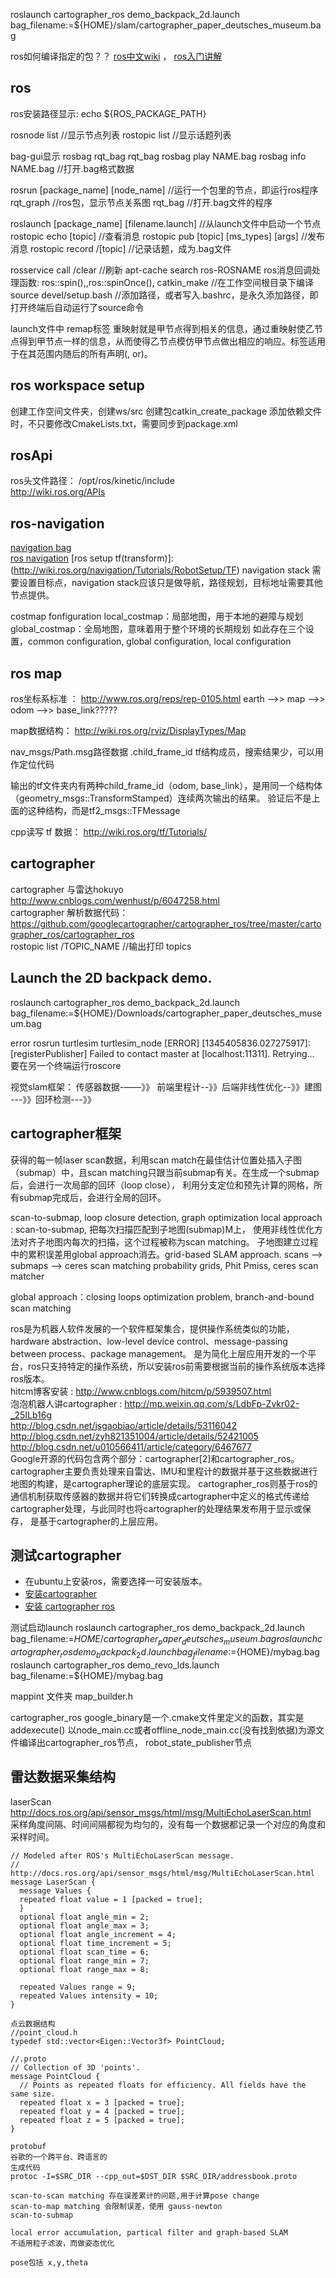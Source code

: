 roslaunch cartographer_ros demo_backpack_2d.launch bag_filename:=${HOME}/slam/cartographer_paper_deutsches_museum.bag


ros如何编译指定的包？？
[ros中文wiki](http://wiki.ros.org/cn) ，
[ros入门讲解](http://www.jianshu.com/p/b604b00b7053) 

## ros
ros安装路径显示: echo ${ROS_PACKAGE_PATH}

rosnode list //显示节点列表
rostopic list //显示话题列表

bag-gui显示 rosbag  rqt_bag rqt_bag
rosbag play NAME.bag
rosbag info NAME.bag  //打开.bag格式数据

rosrun [package_name] [node_name] //运行一个包里的节点，即运行ros程序
rqt_graph //ros包，显示节点关系图
rqt_bag //打开.bag文件的程序

roslaunch [package_name] [filename.launch] //从launch文件中启动一个节点
rostopic echo [topic] //查看消息
rostopic pub [topic] [ms_types] [args]     //发布消息
rostopic record /[topic] //记录话题，成为.bag文件

rosservice call /clear //刷新
apt-cache search ros-ROSNAME
ros消息回调处理函数: ros::spin(),,ros::spinOnce(),
catkin_make //在工作空间根目录下编译
source devel/setup.bash  //添加路径，或者写入.bashrc，是永久添加路径，即打开终端后自动运行了source命令

launch文件中 remap标签
重映射就是甲节点得到相关的信息，通过重映射使乙节点得到甲节点一样的信息，从而使得乙节点模仿甲节点做出相应的响应。​
<remap>标签适用于在其范围内随后的所有声明(<launch>, <node> or<group>)。

## ros workspace setup
创建工作空间文件夹，创建ws/src
创建包catkin_create_package 
添加依赖文件时，不只要修改CmakeLists.txt，需要同步到package.xml
## rosApi

ros头文件路径： /opt/ros/kinetic/include  
http://wiki.ros.org/APIs

## ros-navigation

[navigation bag](http://wiki.ros.org/hector_exploration_planner?distro=kinetic)   
[ros navigation](http://wiki.ros.org/navigation  ) 
[ros setup tf(transform)]:(http://wiki.ros.org/navigation/Tutorials/RobotSetup/TF) 
navigation stack
  需要设置目标点，navigation stack应该只是做导航，路径规划，目标地址需要其他节点提供。

costmap fonfiguration
  local_costmap：局部地图，用于本地的避障与规划
  global_costmap：全局地图，意味着用于整个环境的长期规划
  如此存在三个设置，common configuration, global configuration, local configuration

## ros map
ros坐标系标准 ： http://www.ros.org/reps/rep-0105.html
earth -->> map -->> odom -->> base_link?????

map数据结构： http://wiki.ros.org/rviz/DisplayTypes/Map


nav_msgs/Path.msg路径数据
.child_frame_id   tf结构成员，搜索结果少，可以用作定位代码

输出的tf文件夹内有两种child_frame_id（odom, base_link），是用同一个结构体（geometry_msgs::TransformStamped）连续两次输出的结果。
验证后不是上面的这种结构，而是tf2_msgs::TFMessage

cpp读写 tf 数据： http://wiki.ros.org/tf/Tutorials/

## cartographer
cartographer 与雷达hokuyo  http://www.cnblogs.com/wenhust/p/6047258.html  
cartographer 解析数据代码： https://github.com/googlecartographer/cartographer_ros/tree/master/cartographer_ros/cartographer_ros  
rostopic list /TOPIC_NAME      //输出打印 topics  

## Launch the 2D backpack demo.
roslaunch cartographer_ros demo_backpack_2d.launch bag_filename:=${HOME}/Downloads/cartographer_paper_deutsches_museum.bag  

error
 rosrun turtlesim turtlesim_node [ERROR] [1345405836.027275917]: [registerPublisher] Failed to contact master at [localhost:11311]. Retrying...  
要在另一个终端运行roscore

视觉slam框架： 传感器数据-——》》 前端里程计--》》后端非线性优化--》》建图  
                                                  ---》》回环检测---》》  

## cartographer框架
获得的每一帧laser scan数据，利用scan match在最佳估计位置处插入子图（submap）中，且scan matching只跟当前submap有关。在生成一个submap后，会进行一次局部的回环（loop close），
利用分支定位和预先计算的网格，所有submap完成后，会进行全局的回环。  

scan-to-submap,   loop closure detection,  graph optimization
local approach : scan-to-submap, 把每次扫描匹配到子地图(submap)M上， 使用非线性优化方法对齐子地图内每次的扫描，这个过程被称为scan matching。
子地图建立过程中的累积误差用global approach消去。grid-based SLAM approach.
scans --> submaps --> ceres scan matching
probability grids,  Phit   Pmiss, ceres scan matcher

global approach：closing loops
optimization problem, branch-and-bound scan matching

ros是为机器人软件发展的一个软件框架集合，提供操作系统类似的功能，hardware abstraction、low-level device control、message-passing between process、package management。
是为简化上层应用开发的一个平台，ros只支持特定的操作系统，所以安装ros前需要根据当前的操作系统版本选择ros版本。  
hitcm博客安装 : http://www.cnblogs.com/hitcm/p/5939507.html  
泡泡机器人讲cartographer : http://mp.weixin.qq.com/s/LdbFp-Zvkr02-_25ILb16g  
http://blog.csdn.net/jsgaobiao/article/details/53116042  
http://blog.csdn.net/zyh821351004/article/details/52421005  
http://blog.csdn.net/u010566411/article/category/6467677  
Google开源的代码包含两个部分：cartographer[2]和cartographer_ros。cartographer主要负责处理来自雷达、IMU和里程计的数据并基于这些数据进行地图的构建，是cartographer理论的底层实现。
cartographer_ros则基于ros的通信机制获取传感器的数据并将它们转换成cartographer中定义的格式传递给cartographer处理，与此同时也将cartographer的处理结果发布用于显示或保存，
是基于cartographer的上层应用。  


## 测试cartographer

- 在ubuntu上安装ros，需要选择一可安装版本。
- [安装cartographer](https://google-cartographer.readthedocs.io/en/latest/)
- [安装 cartographer ros](https://google-cartographer-ros.readthedocs.io/en/latest/) 

测试启动launch
roslaunch cartographer_ros demo_backpack_2d.launch bag_filename:=${HOME}/cartographer_paper_deutsches_museum.bag
roslaunch cartographer_ros demo_backpack_2d.launch bag_filename:=${HOME}/mybag.bag
roslaunch cartographer_ros demo_revo_lds.launch bag_filename:=${HOME}/mybag.bag

mappint 文件夹
     map_builder.h

cartographer_ros
google_binary是一个.cmake文件里定义的函数，其实是addexecute()
以node_main.cc或者offline_node_main.cc(没有找到依据)为源文件编译出cartographer_ros节点，
robot_state_publisher节点

## 雷达数据采集结构
laserScan http://docs.ros.org/api/sensor_msgs/html/msg/MultiEchoLaserScan.html  
采样角度间隔、时间间隔都视为均匀的，没有每一个数据都记录一个对应的角度和采样时间。
```
// Modeled after ROS's MultiEchoLaserScan message.
// http://docs.ros.org/api/sensor_msgs/html/msg/MultiEchoLaserScan.html
message LaserScan {
  message Values {
  repeated float value = 1 [packed = true];
  }
  optional float angle_min = 2;
  optional float angle_max = 3;
  optional float angle_increment = 4;
  optional float time_increment = 5;
  optional float scan_time = 6;
  optional float range_min = 7;
  optional float range_max = 8;

  repeated Values range = 9;
  repeated Values intensity = 10;
}

点云数据结构
//point_cloud.h
typedef std::vector<Eigen::Vector3f> PointCloud;

//.proto
// Collection of 3D 'points'.
message PointCloud {
  // Points as repeated floats for efficiency. All fields have the same size.
  repeated float x = 3 [packed = true];
  repeated float y = 4 [packed = true];
  repeated float z = 5 [packed = true];
}

protobuf
谷歌的一个跨平台、跨语言的
生成代码
protoc -I=$SRC_DIR --cpp_out=$DST_DIR $SRC_DIR/addressbook.proto

scan-to-scan matching 存在误差累计的问题,用于计算pose change
scan-to-map matching 会限制误差，使用 gauss-newton
scan-to-submap

local error accumulation, partical filter and graph-based SLAM
不适用粒子滤波，而做姿态优化

pose包括 x,y,theta
```